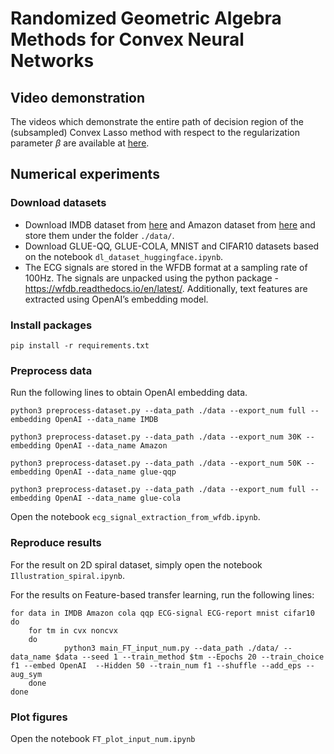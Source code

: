 # Randomized Geometric Algebra Methods for Convex Neural Networks

## Video demonstration

The videos which demonstrate the entire path of decision region of the (subsampled) Convex Lasso method with respect to the regularization parameter $\beta$ are available at [here](https://anonymous.4open.science/r/CVXNN-randomized-GA-D400/video/full.mp4). 

## Numerical experiments

### Download datasets
- Download IMDB dataset from [here](https://www.kaggle.com/datasets/lakshmi25npathi/imdb-dataset-of-50k-movie-reviews/) and Amazon dataset from [here](https://huggingface.co/datasets/amazon_polarity) and store them under the folder `./data/`.
- Download GLUE-QQ, GLUE-COLA, MNIST and CIFAR10 datasets based on the notebook `dl_dataset_huggingface.ipynb`.
- The ECG signals are stored in the WFDB format at a sampling rate of 100Hz. The signals are unpacked using the python package -https://wfdb.readthedocs.io/en/latest/. Additionally, text features are extracted using OpenAI’s embedding model.

### Install packages

```
pip install -r requirements.txt
```

### Preprocess data
Run the following lines to obtain OpenAI embedding data.

```
python3 preprocess-dataset.py --data_path ./data --export_num full --embedding OpenAI --data_name IMDB

python3 preprocess-dataset.py --data_path ./data --export_num 30K --embedding OpenAI --data_name Amazon

python3 preprocess-dataset.py --data_path ./data --export_num 50K --embedding OpenAI --data_name glue-qqp

python3 preprocess-dataset.py --data_path ./data --export_num full --embedding OpenAI --data_name glue-cola
```

Open the notebook `ecg_signal_extraction_from_wfdb.ipynb`. 

### Reproduce results

For the result on 2D spiral dataset, simply open the notebook `Illustration_spiral.ipynb`.

For the results on Feature-based transfer learning, run the following lines:

```
for data in IMDB Amazon cola qqp ECG-signal ECG-report mnist cifar10
do
    for tm in cvx noncvx
    do
            python3 main_FT_input_num.py --data_path ./data/ --data_name $data --seed 1 --train_method $tm --Epochs 20 --train_choice f1 --embed OpenAI  --Hidden 50 --train_num f1 --shuffle --add_eps --aug_sym        
    done
done

```

### Plot figures

Open the notebook `FT_plot_input_num.ipynb`